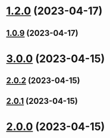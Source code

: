 # [1.2.0](https://github.com/rikrank/hello-world_npm/compare/v1.0.9...v1.2.0) (2023-04-17)

## [1.0.9](https://github.com/rikrank/hello-world_npm/compare/v3.0.0...v1.0.9) (2023-04-17)



# [3.0.0](https://github.com/rikrank/hello-world_npm/compare/v3.0.0...v1.0.9) (2023-04-15)



## [2.0.2](https://github.com/rikrank/hello-world_npm/compare/v3.0.0...v1.0.9) (2023-04-15)



## [2.0.1](https://github.com/rikrank/hello-world_npm/compare/v3.0.0...v1.0.9) (2023-04-15)



# [2.0.0](https://github.com/rikrank/hello-world_npm/compare/v3.0.0...v1.0.9) (2023-04-15)

